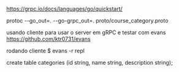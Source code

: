 https://grpc.io/docs/languages/go/quickstart/

protoc --go_out=. --go-grpc_out=. proto/course_category.proto


usando cliente para usar o server em gRPC e testar com evans
https://github.com/ktr0731/evans

rodando cliente 
$ evans -r repl

create table categories (id string, name string, description string);